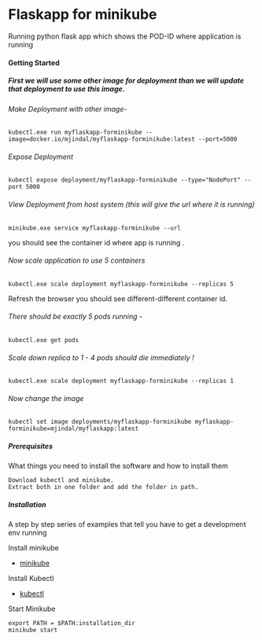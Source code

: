 # Flaskapp for minikube

Running python flask app which shows the POD-ID where application is running

#### Getting Started

##### First we will use some other image for deployment than we will update that deployment to use this image.

###### Make Deployment with other image-
```
kubectl.exe run myflaskapp-forminikube --image=docker.io/mjindal/myflaskapp-forminikube:latest --port=5000
```
###### Expose Deployment
```
kubectl expose deployment/myflaskapp-forminikube --type="NodePort" --port 5000
```

###### View Deployment from host system (this will give the url where it is running)
```
minikube.exe service myflaskapp-forminikube --url
```
you should see the container id where app is running .

###### Now scale application to use 5 containers
```
kubectl.exe scale deployment myflaskapp-forminikube --replicas 5
```
Refresh the browser you should see different-different container id.

###### There should be exactly 5 pods running -
```
kubectl.exe get pods
```

###### Scale down replica to 1 - 4 pods should die immediately !
```
kubectl.exe scale deployment myflaskapp-forminikube --replicas 1
```
###### Now change the image
```
kubectl set image deployments/myflaskapp-forminikube myflaskapp-forminikube=mjindal/myflaskapp:latest
```
##### Prerequisites

What things you need to install the software and how to install them

```
Download kubectl and minikube.
Extract both in one folder and add the folder in path.

```

##### Installation

A step by step series of examples that tell you have to get a development env running

Install minikube

* [minikube](https://github.com/kubernetes/minikube/releases)


Install Kubectl

* [kubectl](https://kubernetes.io/docs/tasks/tools/install-kubectl/)


Start Minikube

```
export PATH = $PATH:installation_dir
minikube start

```
